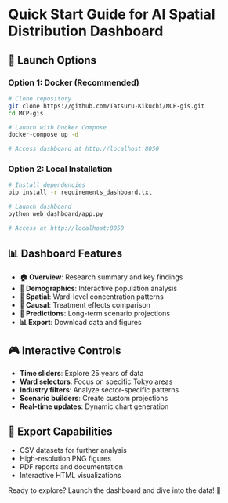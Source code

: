# Quick Start Guide for AI Spatial Distribution Dashboard

## 🚀 Launch Options

### Option 1: Docker (Recommended)
```bash
# Clone repository
git clone https://github.com/Tatsuru-Kikuchi/MCP-gis.git
cd MCP-gis

# Launch with Docker Compose
docker-compose up -d

# Access dashboard at http://localhost:8050
```

### Option 2: Local Installation
```bash
# Install dependencies
pip install -r requirements_dashboard.txt

# Launch dashboard
python web_dashboard/app.py

# Access at http://localhost:8050
```

## 📊 Dashboard Features

- **🏠 Overview**: Research summary and key findings
- **👥 Demographics**: Interactive population analysis
- **🏢 Spatial**: Ward-level concentration patterns  
- **🎯 Causal**: Treatment effects comparison
- **🔮 Predictions**: Long-term scenario projections
- **📊 Export**: Download data and figures

## 🎮 Interactive Controls

- **Time sliders**: Explore 25 years of data
- **Ward selectors**: Focus on specific Tokyo areas
- **Industry filters**: Analyze sector-specific patterns
- **Scenario builders**: Create custom projections
- **Real-time updates**: Dynamic chart generation

## 💾 Export Capabilities

- CSV datasets for further analysis
- High-resolution PNG figures
- PDF reports and documentation
- Interactive HTML visualizations

Ready to explore? Launch the dashboard and dive into the data! 🎯